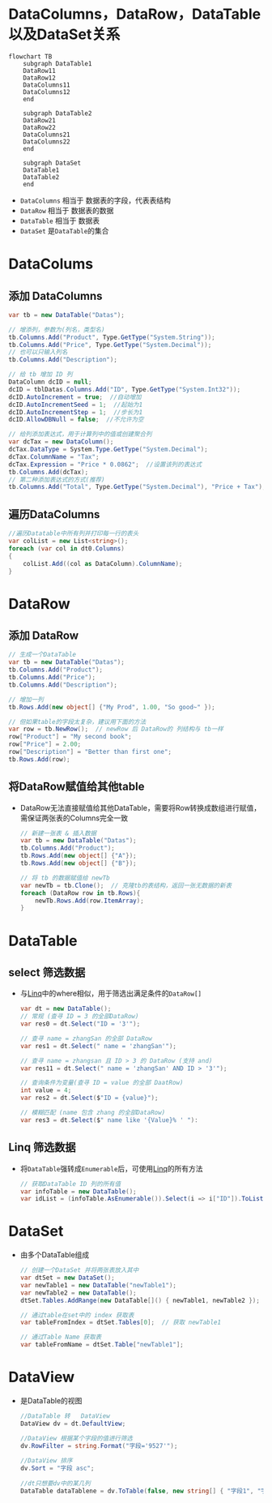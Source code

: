 # DataColumns，DataRow，DataTable以及DataSet关系
```mermaid
flowchart TB
    subgraph DataTable1
    DataRow11
    DataRow12
    DataColumns11
    DataColumns12
    end

    subgraph DataTable2
    DataRow21
    DataRow22
    DataColumns21
    DataColumns22
    end

    subgraph DataSet
    DataTable1
    DataTable2
    end
```
* `DataColumns` 相当于 数据表的字段，代表表结构
* `DataRow` 相当于 数据表的数据
* `DataTable` 相当于 数据表
* `DataSet` 是`DataTable`的集合


# DataColums
## 添加 DataColumns
```cs
var tb = new DataTable("Datas");

// 增添列，参数为(列名，类型名)
tb.Columns.Add("Product", Type.GetType("System.String"));
tb.Columns.Add("Price", Type.GetType("System.Decimal"));
// 也可以只输入列名
tb.Columns.Add("Description");

// 给 tb 增加 ID 列
DataColumn dcID = null;
dcID = tblDatas.Columns.Add("ID", Type.GetType("System.Int32"));
dcID.AutoIncrement = true;  //自动增加
dcID.AutoIncrementSeed = 1;  //起始为1
dcID.AutoIncrementStep = 1;  //步长为1
dcID.AllowDBNull = false;  //不允许为空

// 给列添加表达式，用于计算列中的值或创建聚合列
var dcTax = new DataColumn();
dcTax.DataType = System.Type.GetType("System.Decimal");
dcTax.ColumnName = "Tax";
dcTax.Expression = "Price * 0.0862";  //设置该列的表达式
tb.Columns.Add(dcTax);
// 第二种添加表达式的方式(推荐)
tb.Columns.Add("Total", Type.GetType("System.Decimal"), "Price + Tax");
```

## 遍历DataColumns
```cs
//遍历Datatable中所有列并打印每一行的表头
var colList = new List<string>();
foreach (var col in dt0.Columns)
{
    colList.Add((col as DataColumn).ColumnName);
}
```

# DataRow
## 添加 DataRow
```cs
// 生成一个DataTable
var tb = new DataTable("Datas");
tb.Columns.Add("Product");
tb.Columns.Add("Price");
tb.Columns.Add("Description");

// 增加一列
tb.Rows.Add(new object[] {"My Prod", 1.00, "So good~" });

// 但如果table的字段太复杂，建议用下面的方法
var row = tb.NewRow();  // newRow 后 DataRow的 列结构与 tb一样
row["Product"] = "My second book";
row["Price"] = 2.00;
row["Description"] = "Better than first one";
tb.Rows.Add(row);
```

## 将DataRow赋值给其他table
* DataRow无法直接赋值给其他DataTable，需要将Row转换成数组进行赋值，需保证两张表的Columns完全一致
    ```cs
    // 新建一张表 & 插入数据
    var tb = new DataTable("Datas");
    tb.Columns.Add("Product");
    tb.Rows.Add(new object[] {"A"});
    tb.Rows.Add(new object[] {"B"});

    // 将 tb 的数据赋值给 newTb
    var newTb = tb.Clone();  // 克隆tb的表结构，返回一张无数据的新表
    foreach (DataRow row in tb.Rows){
        newTb.Rows.Add(row.ItemArray);
    }
    ```

# DataTable
## select 筛选数据
* 与[Linq](./CSharp_Linq.md)中的where相似，用于筛选出满足条件的`DataRow[]`
    ```csharp
    var dt = new DataTable();
    // 常规 (查寻 ID = 3 的全部DataRow)
    var res0 = dt.Select("ID = '3'");

    // 查寻 name = zhangSan 的全部 DataRow
    var res1 = dt.Select(" name = 'zhangSan'");

    // 查寻 name = zhangsan 且 ID > 3 的 DataRow (支持 and)
    var res11 = dt.Select(" name = 'zhangSan' AND ID > '3'");
    
    // 查询条件为变量(查寻 ID = value 的全部 DaatRow)
    int value = 4;
    var res2 = dt.Select($"ID = {value}");

    // 模糊匹配 (name 包含 zhang 的全部DataRow)
    var res3 = dt.Select($" name like '{Value}% ' "):
    ```

## Linq 筛选数据
* 将`DataTable`强转成`Enumerable`后，可使用[Linq](./CSharp_Linq.md)的所有方法
    ```csharp
    // 获取DataTable ID 列的所有值
    var infoTable = new DataTable();
    var idList = (infoTable.AsEnumerable()).Select(i => i["ID"]).ToList();
    ```

# DataSet
* 由多个DataTable组成
    ```csharp
    // 创建一个DataSet 并将两张表放入其中
    var dtSet = new DataSet();
    var newTable1 = new DataTable("newTable1");
    var newTable2 = new DataTable();
    dtSet.Tables.AddRange(new DataTable[]() { newTable1, newTable2 });

    // 通过table在set中的 index 获取表
    var tableFromIndex = dtSet.Tables[0];  // 获取 newTable1

    // 通过Table Name 获取表
    var tableFromName = dtSet.Table["newTable1"];
    ```

# DataView
* 是DataTable的视图
    ```cs
    //DataTable 转   DataView
    DataView dv = dt.DefaultView; 

    //DataView 根据某个字段的值进行筛选
    dv.RowFilter = string.Format("字段='9527'");
            
    //DataView 排序
    dv.Sort = "字段 asc";
            
    //dt只想要dv中的某几列
    DataTable dataTablene = dv.ToTable(false, new string[] { "字段1", "字段2" });
    ```
